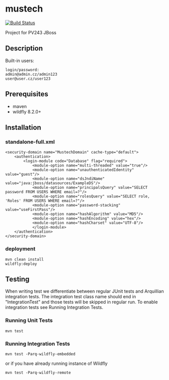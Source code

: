 # mustech

[![Build Status](https://travis-ci.org/matobet/mustech.svg?branch=master)](https://travis-ci.org/matobet/mustech)

Project for PV243 JBoss

## Description
Built-in users:

    login/password:
    admin@admin.cz/admin123
    user@user.cz/user123

## Prerequisites

* maven
* wildfly 8.2.0+

## Installation

### standalone-full.xml

    <security-domain name="MustechDomain" cache-type="default">
        <authentication>
            <login-module code="Database" flag="required">
                <module-option name="multi-threaded" value="true"/>
                <module-option name="unauthenticatedIdentity" value="guest"/>
                <module-option name="dsJndiName" value="java:jboss/datasources/ExampleDS"/>
                <module-option name="principalsQuery" value="SELECT password FROM USERS WHERE email=?"/>
                <module-option name="rolesQuery" value="SELECT role, 'Roles' FROM USERS WHERE email=?"/>
                <module-option name="password-stacking" value="useFirstPass"/>
                <module-option name="hashAlgorithm" value="MD5"/>
                <module-option name="hashEncoding" value="hex"/>
                <module-option name="hashCharset" value="UTF-8"/>
                </login-module>
        </authentication>
    </security-domain>

### deployment

    mvn clean install
    wildfly:deploy

## Testing

When writing test we differentiate between regular JUnit tests and Arquillian integration tests.
The integration test class name should end in "IntegrationTest" and those tests will be skipped in 
regular run. To enable integration tests see Running Integration Tests.

### Running Unit Tests

    mvn test

### Running Integration Tests

    mvn test -Parq-wildfly-embedded

or if you have already running instance of Wildfly

    mvn test -Parq-wildfly-remote
